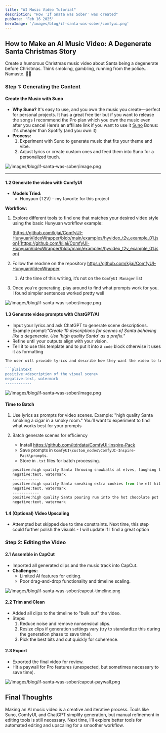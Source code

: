 ```yaml
---
title: "AI Music Video Tutorial"
description: "How 'If Snata was Sober' was created"
pubDate: 'Feb 16 2025'
heroImage: '/images/blog/if-santa-was-sober/comfyui.png'
---
```


## How to Make an AI Music Video: A Degenerate Santa Christmas Story

Create a humorous Christmas music video about Santa being a degenerate before Christmas. Think smoking, gambling, running from the police... Namaste. 🎅💨

### Step 1: Generating the Content

#### Create the Music with Suno

- **Why Suno?** It's easy to use, and you own the music you create—perfect for personal projects. It has a great free tier but if you want to release the songs I recommend the Pro plan which you own the music even after you cancel
Here’s an affiliate link if you want to use it [Suno](https://suno.com/invite/@SamLand)
Bonus: it's cheaper than Spotify (and you own it)
- **Process:**
    1. Experiment with Suno to generate music that fits your theme and vibe.
    2. Adjust lyrics or create custom ones and feed them into Suno for a personalized touch.

![/images/blog/if-santa-was-sober/image.png](/images/blog/if-santa-was-sober/image.png)

---

#### 1.2 Generate the video with ComfyUI

- **Models Tried:**
    - Hunyaun (T2V) – my favorite for this project

**Workflow:**

1. Explore different tools to find one that matches your desired video style using the basic Hunyuan workflow example: 
    
    [https://github.com/kijai/ComfyUI-HunyuanVideoWrapper/blob/main/examples/hyvideo_t2v_example_01.json](https://github.com/kijai/ComfyUI-HunyuanVideoWrapper/blob/main/examples/hyvideo_t2v_example_01.json)
    
2. Follow the readme on the repository https://github.com/kijai/ComfyUI-HunyuanVideoWrapper
    1. At the time of this writing, it’s not on the `ComfyUI Manager` list
3. Once you’re generating, play around to find what prompts work for you. I found simpler sentences worked pretty well

![/images/blog/if-santa-was-sober/image.png](/images/blog/if-santa-was-sober/image-1.png)

#### 1.3 Generate video prompts with ChatGPT/AI

- Input your lyrics and ask ChatGPT to generate scene descriptions. Example prompt:*"Create 10 descriptions for scenes of Santa behaving like a degenerate. Use 'high quality Santa' as a prefix."*
- Refine until your outputs align with your vision.
- Tell it to use this template and to put it into a `code` block otherwise it uses it as formatting

```jsx
The user will provide lyrics and describe how they want the video to look. For each description, generate concise prompts based on the lyrics, describing one visual scene per prompt. Avoid any additional context or explanations. Ensure the response is formatted as follows and placed inside a code snippet:

```plaintext
positive:<description of the visual scene>  
negative:text, watermark  
------------
```

![/images/blog/if-santa-was-sober/image.png](/images/blog/if-santa-was-sober/image-2.png)

#### Time to Batch

1. Use lyrics as prompts for video scenes. Example: "high quality Santa smoking a cigar in a smoky room."
You’ll want to experiment to find what works best for your prompts
2. Batch generate scenes for efficiency
    - Install https://github.com/ltdrdata/ComfyUI-Inspire-Pack
    - Save prompts in `ComfyUI\custom_nodes\ComfyUI-Inspire-Pack\prompts`.
    - Store in `.txt` files for batch processing.
    
    ```jsx
    positive:high quality Santa throwing snowballs at elves, laughing loudly  
    negative:text, watermark  
    ------------
    positive:high quality Santa sneaking extra cookies from the elf kitchen  
    negative:text, watermark  
    ------------
    positive:high quality Santa pouring rum into the hot chocolate pot in the workshop  
    negative:text, watermark  
    ```

#### 1.4 (Optional) Video Upscaling

- Attempted but skipped due to time constraints. Next time, this step could further polish the visuals - I will update if I find a great option

### Step 2: Editing the Video

#### 2.1 Assemble in CapCut

- Imported all generated clips and the music track into CapCut.
- **Challenges:**
    - Limited AI features for editing.
    - Poor drag-and-drop functionality and timeline scaling.

![/images/blog/if-santa-was-sober/capcut-timeline.png](/images/blog/if-santa-was-sober/capcut-timeline.png)

#### 2.2 Trim and Clean

- Added all clips to the timeline to "bulk out" the video.
- Steps:
    1. Reduce noise and remove nonsensical clips.
    2. Resize clips if generation settings vary (try to standardize this during the generation phase to save time).
    3. Pick the best bits and cut quickly for coherence.

#### 2.3 Export

- Exported the final video for review.
- Hit a paywall for Pro features (unexpected, but sometimes necessary to save time).

![/images/blog/if-santa-was-sober/capcut-paywall.png](/images/blog/if-santa-was-sober/capcut-paywall.png)

## Final Thoughts

Making an AI music video is a creative and iterative process. Tools like Suno, ComfyUI, and ChatGPT simplify generation, but manual refinement in editing tools is still necessary. Next time, I'll explore better tools for automated editing and upscaling for a smoother workflow.
